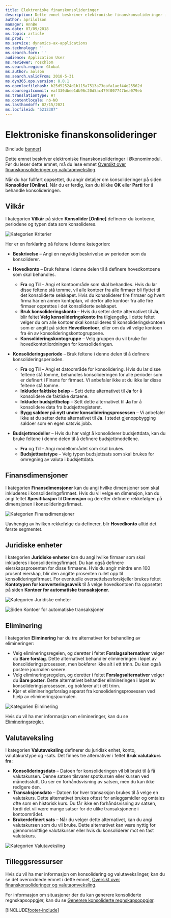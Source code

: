 ```yaml
---
title: Elektroniske finanskonsolideringer
description: Dette emnet beskriver elektroniske finanskonsolideringer i Økonomimodul.
author: aprilolson
manager: AnnBe
ms.date: 07/09/2018
ms.topic: article
ms.prod: ''
ms.service: dynamics-ax-applications
ms.technology: ''
ms.search.form: ''
audience: Application User
ms.reviewer: roschlom
ms.search.region: Global
ms.author: aolson
ms.search.validFrom: 2018-5-31
ms.dyn365.ops.version: 8.0.1
ms.openlocfilehash: b25d52524d1b115a7513a73eafa1aef44e25562d
ms.sourcegitcommit: eaf330dbee1db96c20d5ac479f007747bea079eb
ms.translationtype: HT
ms.contentlocale: nb-NO
ms.lasthandoff: 02/15/2021
ms.locfileid: "5212307"
---
```

# <a name="online-financial-consolidations"></a>Elektroniske finanskonsolideringer

[!include [banner](../includes/banner.md)]

Dette emnet beskriver elektroniske finanskonsolideringer i Økonomimodul. Før du leser dette emnet, må du lese emnet [Oversikt over finanskonsolideringer og valutaomveksling](financial-consolidations-currency-translation.md).

Når du har fullført oppsettet, du angir detaljer om konsolideringer på siden **Konsolider [Online]**. Når du er ferdig, kan du klikke **OK** eller **Parti** for å behandle konsolideringen.

## <a name="criteria"></a>Vilkår
I kategorien **Vilkår** på siden **Konsolider [Online]** definerer du kontoene, periodene og typen data som konsolideres.

![Kategorien Kriterier](./media/criteria-consolidate-online.png "Kategorien Kriterier")

Her er en forklaring på feltene i denne kategorien:

- **Beskrivelse** – Angi en nøyaktig beskrivelse av perioden som du konsoliderer.
- **Hovedkonto** – Bruk feltene i denne delen til å definere hovedkontoene som skal behandles.

    - **Fra** og **Til** – Angi et kontoområde som skal behandles. Hvis du lar disse feltene stå tomme, vil alle kontoer fra alle firmaer bli flyttet til det konsoliderte selskapet. Hvis du konsoliderer fire firmaer og hvert firma har en annen kontoplan, vil derfor alle kontoer fra alle fire firmaer opprettes i det konsoliderte selskapet.
    - **Bruk konsolideringskonto** – Hvis du setter dette alternativet til **Ja**, blir feltet **Velg konsolideringskonto fra** tilgjengelig. I dette feltet velger du om alle kontoer skal konsolideres til konsolideringskontoen som er angitt på siden **Hovedkontoer**, eller om du vil velge kontoen fra én av konsolideringskontogruppene.
    - **Konsolideringskontogruppe** – Velg gruppen du vil bruke for hovedkontotilordningen for konsolideringen.

- **Konsolideringsperiode** – Bruk feltene i denne delen til å definere konsolideringsperioden.

    - **Fra** og **Til** – Angi et datoområde for konsolidering. Hvis du lar disse feltene stå tomme, behandles konsolideringen for alle perioder som er definert i Finans for firmaet. Vi anbefaler ikke at du ikke lar disse feltene stå tomme.
    - **Inkluder faktiske beløp** – Sett dette alternativet til **Ja** for å konsolidere de faktiske dataene.
    - **Inkluder budsjettbeløp** – Sett dette alternativet til **Ja** for å konsolidere data fra budsjettregisteret.
    - **Bygg saldoer på nytt under konsolideringsprosessen** – Vi anbefaler ikke at du setter dette alternativet til **Ja**. I stedet gjenoppbygging saldoer som en egen satsvis jobb.

- **Budsjettmodeller** – Hvis du har valgt å konsoliderer budsjettdata, kan du bruke feltene i denne delen til å definere budsjettmodellene.

    - **Fra** og **Til** – Angi modellområdet som skal brukes.
    - **Budsjettsatstype** – Velg typen budsjettsats som skal brukes for omregning av valuta i budsjettdata.

## <a name="financial-dimensions"></a>Finansdimensjoner
I kategorien **Finansdimensjoner** kan du angi hvilke dimensjoner som skal inkluderes i konsolideringsfirmaet. Hvis du vil velge en dimensjon, kan du angi feltet **Spesifikasjon** til **Dimensjon** og deretter definere rekkefølgen på dimensjonen i konsolideringsfirmaet.

![Kategorien Finansdimensjoner](./media/financial-dimensions-cons.png "Kategorien Finansdimensjoner")

Uavhengig av hvilken rekkefølge du definerer, blir **Hovedkonto** alltid det første segmentet.

## <a name="legal-entities"></a>Juridiske enheter
I kategorien **Juridiske enheter** kan du angi hvilke firmaer som skal inkluderes i konsolideringsfirmaet. Du kan også definere eierskapsprosenten for disse firmaene. Hvis du angir mindre enn 100 prosent eierskap, blir den angitte prosenten rullet opp til konsolideringsfirmaet. For eventuelle oversettelsesforskjeller brukes feltet **Kontotypen for konverteringsavvik** til å velge hovedkontoen fra oppsettet på siden **Kontoer for automatiske transaksjoner**.

![Kategorien Juridiske enheter](./media/legal-entities-cons.png "Kategorien Juridiske enheter")

![Siden Kontoer for automatiske transaksjoner](./media/accounts-for-automatic-cons.png "Siden Kontoer for automatiske transaksjoner")

## <a name="elimination"></a>Eliminering
I kategorien **Eliminering** har du tre alternativer for behandling av elimineringer:

- Velg elimineringsregelen, og deretter i feltet **Forslagsalternativer** velger du **Bare forslag**. Dette alternativet behandler elimineringen i løpet av konsolideringsprosessen, men bokfører ikke alt i ett trinn. Du kan også postere journalen senere.
- Velg elimineringsregelen, og deretter i feltet **Forslagsalternativer** velger du **Bare poster**. Dette alternativet behandler elimineringen i løpet av konsolideringsprosessen, og bokfører alt i ett trinn.
- Kjør et elimineringsforslag separat fra konsolideringsprosessen ved hjelp av elimineringsjournalen.

![Kategorien Eliminering](./media/elimination-cons-onl.png "Kategorien Eliminering")

Hvis du vil ha mer informasjon om elimineringer, kan du se [Elimineringsregler](./elimination-rules.md).

## <a name="currency-translation"></a>Valutaveksling
I kategorien **Valutaveksling** definerer du juridisk enhet, konto, valutakurstype og -sats. Det finnes tre alternativer i feltet **Bruk valutakurs fra**:

- **Konsolideringsdato** – Datoen for konsolideringen vil bli brukt til å få valutakursen. Denne satsen tilsvarer spotkursen eller kursen ved månedsslutt. Du ser en forhåndsvisning av satsen, men du kan ikke redigere den.
- **Transaksjonsdato** – Datoen for hver transaksjon brukes til å velge en valutakurs. Dette alternativet brukes oftest for anleggsmidler og omtales ofte som en historisk kurs. Du får ikke en forhåndsvisning av satsen, fordi det vil være mange satser for de ulike transaksjonene i kontoområdet.
- **Brukerdefinert sats** – Når du velger dette alternativet, kan du angi valutakursen som du vil bruke. Dette alternativet kan være nyttig for gjennomsnittlige valutakurser eller hvis du konsoliderer mot en fast valutakurs.

![Kategorien Valutaveksling](./media/currency-translation-cons-online.png "Kategorien Valutaveksling")

## <a name="additional-resources"></a>Tilleggsressurser

Hvis du vil ha mer informasjon om konsolidering og valutavekslinger, kan du se det overordnede emnet i dette emnet, [Oversikt over finanskonsolideringer og valutaomveksling](./financial-consolidations-currency-translation.md).

For informasjon om situasjoner der du kan generere konsoliderte regnskapsoppgjør, kan du se [Generere konsoliderte regnskapsoppgjør](./generating-consolidated-financial-statements.md).


[!INCLUDE[footer-include](../../includes/footer-banner.md)]